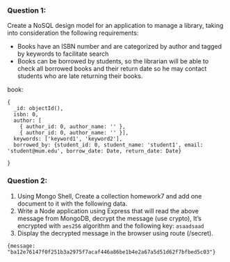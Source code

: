 ### Question 1:
Create a NoSQL design model for an application to manage a library, taking into consideration the following requirements:
* Books have an ISBN number and are categorized by author and tagged by keywords to facilitate search
* Books can be borrowed by students, so the librarian will be able to check all borrowed books and their return date so he may contact students who are late returning their books.

book:
```
{
  _id: objectId(),
  isbn: 0,
  author: [
    { author_id: 0, author_name: '' },
    { author_id: 0, author_name: '' }],
  keywords: ['keyword1', 'keyword2'],
  borrowed_by: {student_id: 0, student_name: 'student1', email: 'student@mum.edu', borrow_date: Date, return_date: Date}

}
```

### Question 2:
1. Using Mongo Shell, Create a collection homework7 and add one document to it with the following data.
2. Write a Node application using Express that will read the above message from MongoDB, decrypt the message (use crypto), It’s encrypted with `aes256` algorithm and the following key: `asaadsaad`
3. Display the decrypted message in the browser using route (/secret).

```
{message: "ba12e76147f0f251b3a2975f7acaf446a86be1b4e2a67a5d51d62f7bfbed5c03"}
```
